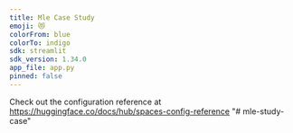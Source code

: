 ```yaml
---
title: Mle Case Study
emoji: 😻
colorFrom: blue
colorTo: indigo
sdk: streamlit
sdk_version: 1.34.0
app_file: app.py
pinned: false
---
```


Check out the configuration reference at https://huggingface.co/docs/hub/spaces-config-reference
"# mle-study-case" 
